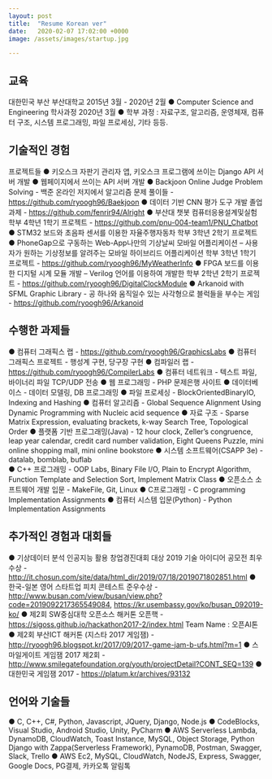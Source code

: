 ```yaml
---
layout: post
title:  "Resume Korean ver"
date:   2020-02-07 17:02:00 +0000
image: /assets/images/startup.jpg

---
```


교육
-------------------------------------------------------------------------------------------------------------------------------------------------
대한민국 부산					부산대학교					2015년 3월 - 2020년 2월
● Computer Science and Engineering 학사과정 2020년 3월
● 학부 과정 : 자료구조, 알고리즘, 운영체재, 컴퓨터 구조, 시스템 프로그래밍, 파일 프로세싱, 기타 등등.

기술적인 경험
-------------------------------------------------------------------------------------------------------------------------------------------------
프로젝트들
● 키오스크 자판기 관리자 앱, 키오스크 프로그램에 쓰이는 Django API 서버 개발
● 웹페이지에서 쓰이는 API 서버 개발
● Backjoon Online Judge Problem Solving - 백준 온라인 저지에서 알고리즘 문제 풀이들 - https://github.com/ryoogh96/Baekjoon
● 데이터 기반 CNN 평가 도구 개발 졸업과제 - https://github.com/fenrir94/Alright
● 부산대 챗봇 컴퓨터응용설계및실험 학부 4학년 1학기 프로젝트 - https://github.com/pnu-004-team1/PNU_Chatbot
● STM32 보드와 초음파 센서를 이용한 자율주행자동차 학부 3학년 2학기 프로젝트
● PhoneGap으로 구동하는 Web-App나만의 기상날씨 모바일 어플리케이션 – 사용자가 원하는 기상정보를 알려주는 모바일 하이브리드 어플리케이션 학부 3학년 1학기 프로젝트 - https://github.com/ryoogh96/MyWeatherInfo
● FPGA 보드를 이용한 디지털 시계 모듈 개발 – Verilog 언어를 이용하여 개발한 학부 2학년 2학기 프로젝트 - https://github.com/ryoogh96/DigitalClockModule
● Arkanoid with SFML Graphic Library - 공 하나와 움직일수 있는 사각형으로 블럭들을 부수는 게임 - https://github.com/ryoogh96/Arkanoid

수행한 과제들
-------------------------------------------------------------------------------------------------------------------------------------------------
● 컴퓨터 그래픽스 랩 - https://github.com/ryoogh96/GraphicsLabs
● 컴퓨터 그래픽스 프로젝트 - 행성계 구현, 당구장 구현
● 컴파일러 랩 - https://github.com/ryoogh96/CompilerLabs
● 컴퓨터 네트워크 - 텍스트 파일, 바이너리 파일 TCP/UDP 전송
● 웹 프로그래밍 - PHP 문제은행 사이트
● 데이터베이스 - 데이터 모델링, DB 프로그래밍
● 파일 프로세싱 - BlockOrientedBinaryIO, Indexing and Hashing
● 컴퓨터 알고리즘 - Global Sequence Alignment Using Dynamic Programming with Nucleic acid sequence
● 자료 구조 - Sparse Matrix Expression, evaluating brackets, k-way Search Tree, Topological Order
● 플랫폼 기반 프로그래밍(Java) - 12 hour clock, Zeller’s congruence, leap year calendar, credit card number validation, Eight Queens Puzzle, mini online shopping mall, mini online bookstore
● 시스템 소프트웨어(CSAPP 3e) - datalab, bomblab, buflab	
● C++ 프로그래밍 - OOP Labs, Binary File I/O, Plain to Encrypt Algorithm, Function Template and Selection Sort, Implement Matrix Class
● 오픈소스 소프트웨어 개발 입문 - MakeFile, Git, Linux
● C프로그래밍 - C programming Implementation Assignments
● 컴퓨터 시스템 입문(Python) - Python Implementation Assignments

추가적인 경험과 대회들
-------------------------------------------------------------------------------------------------------------------------------------------------
● 기상데이터 분석 인공지능 활용 창업경진대회 대상 2019 기술 아이디어 공모전 최우수상 - http://it.chosun.com/site/data/html_dir/2019/07/18/2019071802851.html
● 한국-일본 영어 스타트업 피치 콘테스트 준우수상 - http://www.busan.com/view/busan/view.php?code=2019092217365549084, https://kr.usembassy.gov/ko/busan_092019-ko/
● 제2회 SW중심대학 오픈소스 해커톤 오픈핵 - https://sigoss.github.io/hackathon2017-2/index.html Team Name : 오픈AI톤
● 제2회 부산ICT 해커톤 (지스타 2017 게임잼) - http://ryoogh96.blogspot.kr/2017/09/2017-game-jam-b-ufs.html?m=1
● 스마일게이트 게임잼 2017 제2회 - http://www.smilegatefoundation.org/youth/projectDetail?CONT_SEQ=139 
● 대한민국 게임잼 2017 - https://platum.kr/archives/93132

언어와 기술들
-------------------------------------------------------------------------------------------------------------------------------------------------
● C, C++, C#, Python, Javascript, JQuery, Django, Node.js
● CodeBlocks, Visual Studio, Android Studio, Unity, PyCharm
● AWS Serverless Lambda, DynamoDB, CloudWatch,  Toast Instance, MySQL, Object Storage, Python Django with Zappa(Serverless Framework), PynamoDB, Postman, Swagger, Slack, Trello
● AWS Ec2, MySQL, CloudWatch, NodeJS, Express, Swagger, Google Docs, PG결제, 카카오톡 알림톡